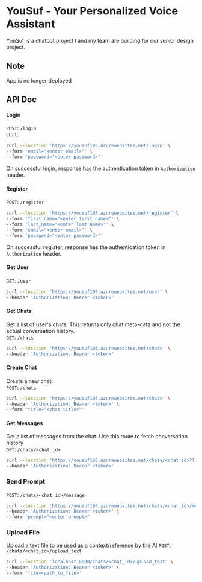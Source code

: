 # YouSuf - Your Personalized Voice Assistant
YouSuf is a chatbot project I and my team are building for our senior design project.

## Note
App is no longer deployed

## API Doc
#### Login
`POST`: `/login`<br>
`cUrl`:
```sh
curl --location 'https://yousuf195.azurewebsites.net/login' \
--form 'email="<enter email>"' \
--form 'password="<enter password>"'
```
On successful login, response has the authentication token in `Authorization` header.

#### Register
`POST`: `/register`<br>
```sh
curl --location 'https://yousuf195.azurewebsites.net/register' \
--form 'first_name="<enter first name>"' \
--form 'last_name="<enter last name>"' \
--form 'email="<enter email>"' \
--form 'password="<enter password>"'
```
On successful register, response has the authentication token in `Authorization` header.

#### Get User
`GET`: `/user`
```sh
curl --location 'https://yousuf195.azurewebsites.net/user' \
--header 'Authorization: Bearer <token>'
```

#### Get Chats
Get a list of user's chats. This returns only chat meta-data and not the actual conversation history.<br>
`GET`: `/chats`
```sh
curl --location 'https://yousuf195.azurewebsites.net/chats' \
--header 'Authorization: Bearer <token>'
```

#### Create Chat
Create a new chat.<br>
`POST`: `/chats`
```sh
curl --location 'https://yousuf195.azurewebsites.net/chats' \
--header 'Authorization: Bearer <token>' \
--form 'title="<chat title>"'
```

#### Get Messages
Get a list of messages from the chat. Use this route to fetch conversation history<br>
`GET`: `/chats/<chat_id>`
```sh
curl --location 'https://yousuf195.azurewebsites.net/chats/<chat_id>?limit=16&offset=0' \
--header 'Authorization: Bearer <token>'
```

### Send Prompt
`POST`: `/chats/<chat_id>/message`
```sh
curl --location 'https://yousuf195.azurewebsites.net/chats/<chat_id>/message' \
--header 'Authorization: Bearer <token>' \
--form 'prompt="<enter prompt>"'
```

### Upload File
Upload a text file to be used as a context/reference by the AI
`POST`: `/chats/<chat_id>/upload_text`
```sh
curl --location 'localhost:8000/chats/<chat_id>/upload_text' \
--header 'Authorization: Bearer <token>' \
--form 'file=<path_to_file>'
```